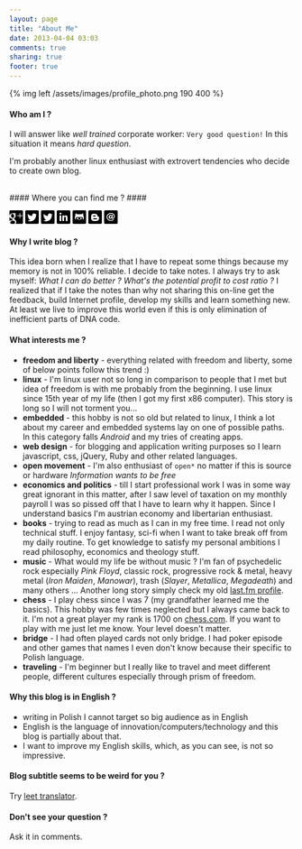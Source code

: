 ```yaml
---
layout: page
title: "About Me"
date: 2013-04-04 03:03
comments: true
sharing: true
footer: true
---
```


{% img left /assets/images/profile_photo.png 190 400 %}
#### Who am I ? ####

I will answer like _well trained_ corporate worker: `Very good question!`
In this situation it means _hard question_.

I'm probably another linux enthusiast with extrovert tendencies who decide to
create own blog.

</br>
#### Where you can find me ? ####

[<img src="/assets/images/icons/glyphicons_social_02_google_plus.png">](https://plus.google.com/u/0/115979497998056410813/posts)
[<img src="/assets/images/icons/glyphicons_social_31_twitter.png">](https://twitter.com/pietrushnic)
[<img src="/assets/images/icons/glyphicons_social_31_twitter.png">](https://twitter.com/pietrushnic_pl)
[<img src="/assets/images/icons/glyphicons_social_17_linked_in.png" >](http://www.linkedin.com/in/krolpiotr)
[<img src="/assets/images/icons/glyphicons_social_21_github.png" >](https://github.com/pietrushnic)
[<img src="/assets/images/icons/glyphicons_social_05_blogger.png" >](http://pietrushnic.blogspot.com/)
[<img src="/assets/images/icons/glyphicons_social_39_e-mail.png">](mailto:pietrushnic@gmail.com)

#### Why I write blog ? ####
This idea born when I realize that I have to repeat some things because my 
memory is not in 100% reliable. I decide to take notes. I always try to ask myself: 
_What I can do better ? What's the potential profit to cost ratio ?_ I realized
that if I take the notes than why not sharing this on-line get the feedback, build Internet 
profile, develop my skills and learn something new. At least we live to improve 
this world even if this is only elimination of inefficient parts of DNA code.


#### What interests me ? ####

* __freedom and liberty__ - everything related with freedom and liberty, some of below 
  points follow this trend :)
* __linux__ - I'm linux user not so long in comparison to people that I met 
  but idea of freedom is with me probably from the beginning. I use linux since 
  15th year of my life (then I got my first x86 computer). This story is long so I will 
  not torment you...
* __embedded__ - this hobby is not so old but related to linux, I think a lot 
about my career and embedded systems lay on one of possible paths. In this 
category falls _Android_ and my tries of creating apps.
* __web design__ - for blogging and application writing purposes so I learn 
  javascript, css, jQuery, Ruby and other related languages.
* __open movement__ - I'm also enthusiast of `open*` no matter if this is source 
  or hardware _Information wants to be free_
* __economics and politics__ - till I start professional work I was in some way 
  great ignorant in this matter, after I saw level of taxation on my monthly 
  payroll I was so pissed off that I have to learn why it happen. Since I 
  understand basics I'm austrian economy and libertarian enthusiast.
* __books__ -  trying to read as much as I can in my free time. I read not only 
technical stuff. I enjoy fantasy, sci-fi when I want to take break off from my daily 
routine. To get knowledge to satisfy my personal ambitions I read philosophy, 
economics and theology stuff.
* __music__ - What would my life be without music ? I'm fan of psychedelic 
  rock especially _Pink Floyd_, classic rock, progressive rock & metal, heavy metal (_Iron Maiden_, _Manowar_), trash (_Slayer_, 
  _Metallica_, _Megadeath_) and many others ... Another long story simply check my old [last.fm profile](http://www.lastfm.pl/user/cl4sh).
* __chess__ - I play chess since I was 7 (my grandfather learned me the basics).
This hobby was few times neglected but I always came back to it. I'm not a great 
player my rank is 1700 on [chess.com](http://chess.com). If you want to play 
with me just let me know. Your level doesn't matter.
* __bridge__ - I had often played cards not only bridge. I had poker episode and 
  other games that names I even don't know because their specific to Polish 
  language.
* __traveling__ - I'm beginner but I really like to travel and meet different 
  people, different cultures especially through prism of freedom.

#### Why this blog is in English ? ####
* writing in Polish I cannot target so big audience as in English
* English is the language of innovation/computers/technology and this blog is 
partially about that.
* I want to improve my English skills, which, as you can see, is not so 
  impressive.

#### Blog subtitle seems to be weird for you ? ###
Try [leet translator](http://www.jayssite.com/stuff/l33t/l33t_translator.html).

#### Don't see your question ? ####
Ask it in comments.
